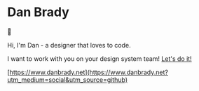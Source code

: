 # Dan Brady

👋

Hi, I'm Dan - a designer that loves to code.

I want to work with you on your design system team! [Let's do it!](https://www.danbrady.net/contact/?utm_medium=social&utm_source=github)

[https://www.danbrady.net](https://www.danbrady.net?utm_medium=social&utm_source=github)

